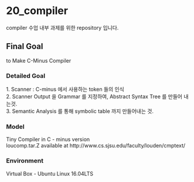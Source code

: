 # 20_compiler
compiler 수업 내부 과제를 위한 repository 입니다.

<h2>Final Goal</h2>  
to Make C-Minus Compiler

<h3>Detailed Goal</h3>  
1. Scanner : C-minus 에서 사용하는 token 들의 인식  <br>
2. Scanner Output 을 Grammar 를 지정하여, Abstract Syntax Tree 를 만들어 내는것.  <br>
3. Semantic Analysis 를 통해 symbolic table 까지 만들어내는 것.  <br>

<h3>Model</h3>  
Tiny Compiler in C - minus version  <br>
loucomp.tar.Z available at http://www.cs.sjsu.edu/faculty/louden/cmptext/  

<h3>Environment</h3> 
Virtual Box - Ubuntu Linux 16.04LTS  

